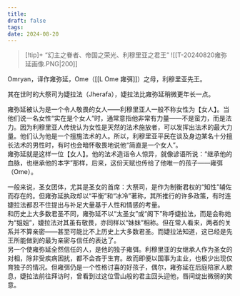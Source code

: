 ```yaml
---
title: 
draft: false
tags: 
date: 2024-08-20
---
```

> [!tip]+ “幻主之眷者、帝国之荣光、利穆里亚之君王”
> ![[T-20240820雍弥延画像.PNG|200]]

Omryan，译作雍弥延，Ome（[[L Ome 雍弭]]）之母，利穆里亚先王。

其在世时的大祭司为婕拉法（Jherafa），婕拉法比雍弥延稍微更年长一点。

雍弥延被认为是一个令人敬畏的女人——利穆里亚人一般不称女性为【女人】。当他们说一名女性“实在是个女人”时，通常意指他非常有力量——不是蛮力，而是法力。因为利穆里亚人传统认为女性是天然的法术施放者，可以发挥出法术的最大力量。他们认为他是一个擅施法术的人。所以，利穆里亚平民在谈及身边某名十分擅长法术的男性时，有时也会暗怀敬畏地说他“简直是一个女人”。  
雍弥延就是这样一位【女人】。他的法术造诣令人惊异，就像谚语所说：“继承他的血脉，也继承他的本字”那样，后来，这份天赋也传给了他唯一的孩子——雍弭（Ome）。

一般来说，圣女团体，尤其是圣女的首席：大祭司，是作为制衡君权的“知性”辅佐而存在的。但雍弥延执政却以“平衡”和“冰冷”著称，其所推行的许多政策，有时连婕拉法都忍不住提出与补足大量基于人性和情感的考量。  
和历史上大多数君圣不同，雍弥延不以“太圣女”或“阁下”称呼婕拉法，而是会称她为“姐姐”，婕拉法对其虽有敬畏，亦同样以“妹妹”相称。但在常人看来，两者的关系并不算亲密——甚至可能比不上历史上大多数君圣。而婕拉法知道，这已经是先王所能做到的最为亲密与信任的表达了。  
另一个使雍弥延全然信任的人，是他的独子雍弭。利穆里亚的女继承人作为圣女的对相，除非受疾病困扰，都不会吝于生育。故而即便以国事为主业，也极少出现仅育独子的情况。但雍弭仍是一个性格讨喜的好孩子，偶尔，雍弥延在后庭陪家人歇息，婕拉法前往拜访时，曾看到过这位雪山般的君主回头迎他，唇间绽出微弱的笑意。
